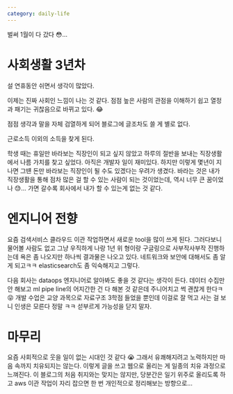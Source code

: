 ```yaml
---
category: daily-life
---
```



벌써 1월이 다 갔다 😳...


# 사회생활 3년차

설 연휴동안 쉬면서 생각이 많았다.

이제는 진짜 사회인 느낌이 나는 것 같다. 점점 높은 사람의 관점을 이해하기 쉽고 열정과 패기는 귀찮음으로 바뀌고 있다. 😂

점점 생각과 말을 자체 검열하게 되어 블로그에 글조차도 쓸 게 별로 없다.

근로소득 이외의 소득을 찾게 된다.

학생 때는 휴일만 바라보는 직장인이 되고 싶지 않았고
하루의 절반을 보내는 직장생활에서 나름 가치를 찾고 싶었다. 
아직은 개발자 일이 재미있다.
하지만 이렇게 몇년이 지나면 그떈 돈만 바라보는 직장인이 될 수도 있겠다는 우려가 생겼다.
바라는 것은 내가 직장생활을 통해 점차 많은 걸 할 수 있는 사람이 되는 것이었는데, 역시 너무 큰 꿈이었나 😓... 
가면 갈수록 회사에서 내가 할 수 있는게 없는 것 같다. 



# 엔지니어 전향

요즘 검색서비스 클라우드 이관 작업하면서 새로운 tool을 많이 쓰게 된다.
그러다보니 물어볼 사람도 없고 그냥 우직하게 나랑 1년 위 형이랑 구글링으로 사부작사부작 진행하는데 
욕은 좀 나오지만 하나씩 결과물은 나오고 있다.
네트워크와 보안에 대해서도 좀 알게 되고ㅋㅋ elasticsearch도 좀 익숙해지고 그렇다.

다음 회사는 dataops 엔지니어로 알아봐도 좋을 것 같다는 생각이 든다.
데이터 수집만 안 해보고 ml pipe line의 어지간한 건 다 해본 것 같은데 주니어치고 썩 괜찮게 한다ㅋ 😝
개발 수업은 교양 과목으로 자료구조 3학점 들었을 뿐인데 이걸로 잘 먹고 사는 걸 보니 
인생은 모른다 정말 ㅋㅋ 섣부르게 가능성을 닫지 말자.


# 마무리
요즘 사회적으로 웃을 일이 없는 시대인 것 같다 😭 그래서 유쾌해지려고 노력하지만
마음 속까지 치유되지는 않는다. 이렇게 글을 쓰고 웹으로 올리는 게 일종의 치유 과정으로 느껴진다.
이 블로그의 처음 취지와는 맞지는 않지만, 당분간은 일기 위주로 올리도록 하고
aws 이관 작업이 자리 잡으면 한 번 개인적으로 정리해보는 방향으로...